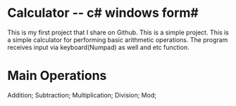 #  Calculator -- c# windows form#

This is my first project that I share on Github. This is a simple project. This is a simple calculator for performing basic arithmetic operations. The program receives input via keyboard(Numpad) as well and etc function. 

#  Main Operations

 Addition;
 Subtraction;
 Multiplication;
 Division;
 Mod;
 
